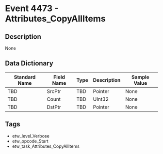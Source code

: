 # Event 4473 - Attributes_CopyAllItems

## Description
None

## Data Dictionary
|Standard Name|Field Name|Type|Description|Sample Value|
|---|---|---|---|---|
|TBD|SrcPtr|TBD|Pointer|None|None|
|TBD|Count|TBD|UInt32|None|None|
|TBD|DstPtr|TBD|Pointer|None|None|

## Tags
* etw_level_Verbose
* etw_opcode_Start
* etw_task_Attributes_CopyAllItems
